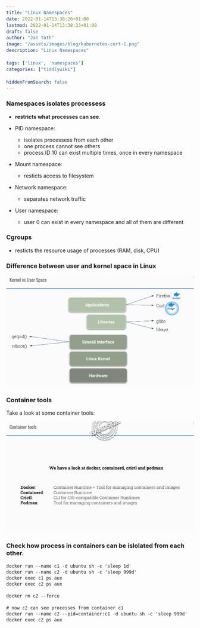 ```yaml
---
title: "Linux Namespaces"
date: 2022-01-14T13:38:26+01:00
lastmod: 2022-01-14T13:38:33+01:00
draft: false
author: "Jan Toth"
image: "/assets/images/blog/kubernetes-cert-1.png"
description: "Linux Namespaces"

tags: ['linux', 'namespaces']
categories: ["tiddlywiki"]

hiddenFromSearch: false
---
```


### **Namespaces isolates processess**

- **restricts what processes can see**.

* PID namespace:
    - isolates processess from each other
    - one process cannot see others
    - process ID 10 can exist multiple times, once in every namespace

* Mount namespace:
    - resticts access to filesystem

* Network namespace:
    - separates network traffic

* User namespace:
    - user 0 can exist in every namespace and all of them are different

### **Cgroups**
- resticts the resource usage of processes (RAM, disk, CPU)



### Difference between user and kernel space in Linux

![Image](/assets/images/blog/kernel-user-spaces.png)

### Container tools

Take a look at some container tools:

![Image](/assets/images/blog/container-tools.png)


### Check how process in containers can be islolated from each other.

```
docker run --name c1 -d ubuntu sh -c 'sleep 1d'
docker run --name c2 -d ubuntu sh -c 'sleep 999d'
docker exec c1 ps aux
docker exec c2 ps aux

docker rm c2 --force

# now c2 can see processes from container c1
docker run --name c2 --pid=container:c1 -d ubuntu sh -c 'sleep 999d'
docker exec c2 ps aux
